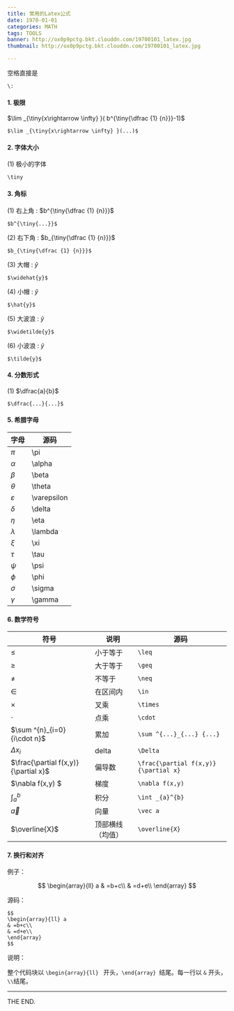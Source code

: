 ```yaml
---
title: 常用的Latex公式
date: 1970-01-01
categories: MATH
tags: TOOLS
banner: http://ox0p9pctg.bkt.clouddn.com/19700101_latex.jpg
thumbnail: http://ox0p9pctg.bkt.clouddn.com/19700101_latex.jpg

---
```


空格直接是

```
\:
```

<!--more-->

#### 1. 极限

$\lim _{\tiny{x\rightarrow \infty} }( b^{\tiny{\dfrac {1} {n}}}-1)$

```
$\lim _{\tiny{x\rightarrow \infty} }(...)$
```

#### 2. 字体大小

(1) 极小的字体

```
\tiny
```

#### 3. 角标

(1) 右上角 : $b^{\tiny{\dfrac {1} {n}}}$

```
$b^{\tiny{...}}$
```

(2) 右下角 : $b_{\tiny{\dfrac {1} {n}}}$

```
$b_{\tiny{\dfrac {1} {n}}}$
```

(3) 大帽 : $\widehat{y}$

```
$\widehat{y}$
```

(4) 小帽 : $\hat{y}$

```
$\hat{y}$
```

(5) 大波浪 : $\widetilde{y}$

```
$\widetilde{y}$
```

(6) 小波浪 : $\tilde{y}$

```
$\tilde{y}$
```



#### 4. 分数形式

(1) $\dfrac{a}{b}$
```
$\dfrac{...}{...}$
```

#### 5. 希腊字母

|字母|源码|
|-|-|
|$\pi$            |\pi            |
|$\alpha$         |\alpha         |
|$\beta$          |\beta          |
|$\theta$         |\theta         |
|$\varepsilon$    |\varepsilon    |
|$\delta$         |\delta         |
|$\eta$           |\eta           |
|$\lambda$        |\lambda        |
|$\xi$            |\xi            |
|$\tau$           |\tau           |
|$\psi$           |\psi           |
|$\phi$           |\phi           |
|$\sigma$         |\sigma         |
|$\gamma$         |\gamma         |

#### 6. 数学符号

|符号|说明|源码|
|-|-|-|
|$\leq$   | 小于等于 | `\leq`|
|$\geq$   | 大于等于 | `\geq`|
|$\neq$   | 不等于   | `\neq`|
|$\in$    | 在区间内 | `\in`|
|$\times$ | 叉乘     | `\times`|
|$\cdot$  | 点乘    | `\cdot`|
|$\sum ^{n}_{i=0} {i\cdot n}$ | 累加   | `\sum ^{...}_{...} {...}`|
|$\Delta x_{i}$               | delta | `\Delta`|
|$\frac{\partial f(x,y)}{\partial x}$  | 偏导数 | `\frac{\partial f(x,y)}{\partial x}`|
|$\nabla f(x,y) $             | 梯度   | `\nabla f(x,y)`|
|$\int _{a}^{b}$              | 积分   | `\int _{a}^{b}` |
|$\vec a$| 向量| `\vec a`|
|$\overline{X}$|顶部横线（均值）|`\overline{X}`|

#### 7. 换行和对齐

例子：

$$
\begin{array}{ll} a
& =b+c\\ 
& =d+e\\
\end{array} 
$$

源码：

```
$$
\begin{array}{ll} a
& =b+c\\ 
& =d+e\\
\end{array} 
$$
```

说明：

整个代码块以 `\begin{array}{ll} ` 开头，`\end{array} `结尾。每一行以 `&` 开头，`\\`结尾。 
- - -
THE END.
